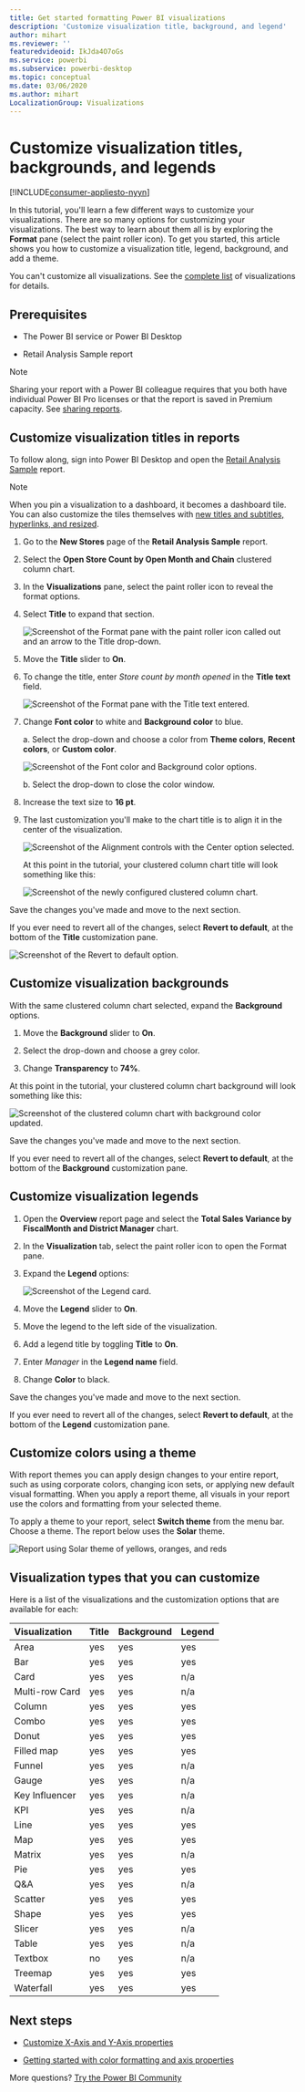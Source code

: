 ```yaml
---
title: Get started formatting Power BI visualizations
description: 'Customize visualization title, background, and legend'
author: mihart
ms.reviewer: ''
featuredvideoid: IkJda4O7oGs
ms.service: powerbi
ms.subservice: powerbi-desktop
ms.topic: conceptual
ms.date: 03/06/2020
ms.author: mihart
LocalizationGroup: Visualizations
---
```


# Customize visualization titles, backgrounds, and legends

[!INCLUDE[consumer-appliesto-nyyn](../includes/consumer-appliesto-nyyn.md)]    


In this tutorial, you'll learn a few different ways to customize your visualizations. There are so many options for customizing your visualizations. The best way to learn about them all is by exploring the **Format** pane (select the paint roller icon). To get you started, this article shows you how to customize a visualization title, legend, background, and add a theme.

You can't customize all visualizations. See the [complete list](#visualization-types-that-you-can-customize) of visualizations for details.


## Prerequisites

- The Power BI service or Power BI Desktop

- Retail Analysis Sample report

> [!NOTE]
> Sharing your report with a Power BI colleague requires that you both have individual Power BI Pro licenses or that the report is saved in Premium capacity. See [sharing reports](../service-share-reports.md).

## Customize visualization titles in reports

To follow along, sign into Power BI Desktop and open the [Retail Analysis Sample](../sample-datasets.md) report.

> [!NOTE]
> When you pin a visualization to a dashboard, it becomes a dashboard tile. You can also customize the tiles themselves with [new titles and subtitles, hyperlinks, and resized](../service-dashboard-edit-tile.md).

1. Go to the **New Stores** page of the **Retail Analysis Sample** report.

1. Select the **Open Store Count by Open Month and Chain** clustered column chart.

1. In the **Visualizations** pane, select the paint roller icon to reveal the format options.

1. Select **Title** to expand that section.

   ![Screenshot of the Format pane with the paint roller icon called out and an arrow to the Title drop-down.](media/power-bi-visualization-customize-title-background-and-legend/power-bi-format-menu.png)

1. Move the **Title** slider to **On**.

1. To change the title, enter *Store count by month opened* in the **Title text** field.

    ![Screenshot of the Format pane with the Title text entered.](media/power-bi-visualization-customize-title-background-and-legend/power-bi-title.png)

1. Change **Font color** to white and **Background color** to blue.    

    a. Select the drop-down and choose a color from **Theme colors**, **Recent colors**, or **Custom color**.
    
    ![Screenshot of the Font color and Background color options.](media/power-bi-visualization-customize-title-background-and-legend/power-bi-color.png)

    b. Select the drop-down to close the color window.


1. Increase the text size to **16 pt**.

1. The last customization you'll make to the chart title is to align it in the center of the visualization.

    ![Screenshot of the Alignment controls with the Center option selected.](media/power-bi-visualization-customize-title-background-and-legend/power-bi-align.png)

    At this point in the tutorial, your clustered column chart title will look something like this:

    ![Screenshot of the newly configured clustered column chart.](media/power-bi-visualization-customize-title-background-and-legend/power-bi-table.png)

Save the changes you've made and move to the next section.

If you ever need to revert all of the changes, select **Revert to default**, at the bottom of the **Title** customization pane.

![Screenshot of the Revert to default option.](media/power-bi-visualization-customize-title-background-and-legend/power-bi-revert.png)

## Customize visualization backgrounds

With the same clustered column chart selected, expand the **Background** options.

1. Move the **Background** slider to **On**.

1. Select the drop-down and choose a grey color.

1. Change **Transparency** to **74%**.

At this point in the tutorial, your clustered column chart background will look something like this:

![Screenshot of the clustered column chart with background color updated.](media/power-bi-visualization-customize-title-background-and-legend/power-bi-background.png)

Save the changes you've made and move to the next section.

If you ever need to revert all of the changes, select **Revert to default**, at the bottom of the **Background** customization pane.

## Customize visualization legends

1. Open the **Overview** report page and select the **Total Sales Variance by FiscalMonth and District Manager** chart.

1. In the **Visualization** tab, select the paint roller icon to open the Format pane.

1. Expand the **Legend** options:

    ![Screenshot of the Legend card.](media/power-bi-visualization-customize-title-background-and-legend/power-bi-legends.png)

1. Move the **Legend** slider to **On**.

1. Move the legend to the left side of the visualization.

1. Add a legend title by toggling **Title** to **On**.

1. Enter *Manager* in the **Legend name** field.

1. Change **Color** to black.

Save the changes you've made and move to the next section.

If you ever need to revert all of the changes, select **Revert to default**, at the bottom of the **Legend** customization pane.

## Customize colors using a theme

With report themes you can apply design changes to your entire report, such as using corporate colors, changing icon sets, or applying new default visual formatting. When you apply a report theme, all visuals in your report use the colors and formatting from your selected theme.

To apply a theme to your report, select **Switch theme** from the menu bar. Choose a theme.  The report below uses the **Solar** theme.

 
![Report using Solar theme of yellows, oranges, and reds](media/power-bi-visualization-customize-title-background-and-legend/power-bi-theme.png)

## Visualization types that you can customize

Here is a list of the visualizations and the customization options that are available for each:

| Visualization | Title | Background | Legend |
|:--- |:--- |:--- |:--- |
| Area | yes | yes |yes |
| Bar | yes | yes |yes |
| Card | yes | yes |n/a |
| Multi-row Card | yes | yes | n/a |
| Column | yes | yes | yes |
| Combo | yes | yes | yes |
| Donut | yes | yes | yes |
| Filled map | yes | yes | yes |
| Funnel | yes | yes | n/a |
| Gauge | yes | yes | n/a |
| Key Influencer | yes | yes | n/a |
| KPI | yes | yes | n/a |
| Line | yes | yes | yes |
| Map | yes | yes | yes |
| Matrix | yes | yes | n/a |
| Pie | yes | yes | yes |
| Q&A | yes | yes | n/a |
| Scatter | yes | yes | yes |
| Shape | yes | yes | yes |
| Slicer | yes | yes | n/a |
| Table | yes | yes | n/a |
| Textbox | no | yes | n/a |
| Treemap | yes | yes | yes |
| Waterfall | yes | yes | yes |

## Next steps

- [Customize X-Axis and Y-Axis properties](power-bi-visualization-customize-x-axis-and-y-axis.md)

- [Getting started with color formatting and axis properties](service-getting-started-with-color-formatting-and-axis-properties.md)

More questions? [Try the Power BI Community](https://community.powerbi.com/)
